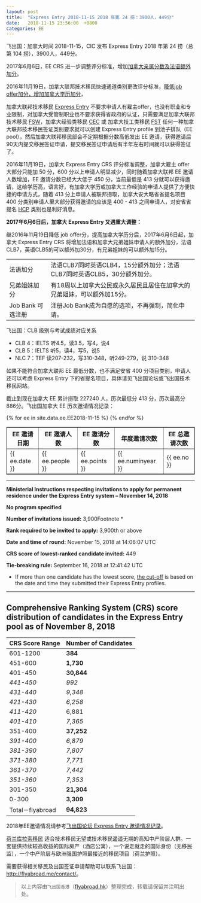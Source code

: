 ```yaml
---
layout: post
title:  "Express Entry 2018-11-15 2018 年第 24 捞：3900人，449分"
date:   2018-11-15 23:56:00  +0800
categories: EE
---
```


飞出国：加拿大时间 2018-11-15，CIC 发布 Express Entry 2018 年第 24 捞（总第 104 捞），3900人，449分。

2017年6月6日，EE CRS 进一步调整评分标准，增加[加拿大亲属分数及法语额外加分](http://www.flyabroadnews.com/express-entry-comprehensive-ranking-system-crs-2017-flyabroad/)。

2016年11月19日，加拿大联邦技术移民快速通道类别更改评分标准，[降低job offer加分，增加加拿大学历加分](http://bbs.fcgvisa.com/t/significant-changes-to-comprehensive-ranking-system-crs-for-express-entry-immigration-system/19886)，

加拿大联邦技术移民 [Express Entry] 不要求申请人有雇主offer，也没有职业和专业限制，对加拿大受管制职业也不要求获得省政府的认证，只需要满足加拿大联邦技术移民 [FSW]，加拿大经验类移民 [CEC] 或 加拿大技工类移民 [FST] 任何一种加拿大联邦技术移民签证类别要求就可以创建 Express Entry profile 到池子排队（EE pool），然后加拿大联邦移民部会不定期根据分数高低发出 EE 邀请，获得邀请后90天内提交移民签证申请，提交移民签证申请后有半年左右时间就可以获得签证了。

2016年11月19日，加拿大 Express Entry CRS 评分标准调整，加拿大雇主 offer 大部分只能加 50 分，600 分以上申请人明显减少，同时随着加拿大联邦 EE 邀请人数增加，EE 邀请分数已经大大低于 450 分，当前最低是 413 分就可以获得邀请，这给学历高，语言好，有加拿大学历或加拿大工作经验的申请人提供了方便快捷的申请方式，随着 413 分上申请人被联邦捞取，加拿大安大略省省提名项目 400 分类别申请人里大部分获得邀请的应该是 400 - 413 之间申请人，对安省省提名 [HCP] 类别也是利好消息。

**2017年6月6日后，加拿大 Express Entry 又遇重大调整：**

继2016年11月19日降低 job offer分，提高加拿大学历分后，2017年6月6日起，加拿大 Express Entry CRS 将增加法语和加拿大兄弟姐妹申请人的额外加分，法语CLB7，英语CLB5的可以额外加30分，有兄弟姐妹的可以额外加15分。

<table class="table table-bordered table-hover table-condensed">
<tbody><tr>
<td>法语加分</td>
<td>法语CLB7同时英语CLB4，15分额外加分；法语CLB7同时英语CLB5，30分额外加分。</td>
</tr>
<tr>
<td>兄弟姐妹加分</td>
<td>有18周以上加拿大公民或永久居民且居住在加拿大的兄弟姐妹，可以额外加15分。</td>
</tr>
<tr>
<td>Job Bank 可选注册</td>
<td>注册Job Bank成为自愿的选项，不再强制，简化申请。</td>
</tr>
</tbody></table>

飞出国：CLB 级别与考试成绩对应关系

- CLB 4：IELTS 听4.5，读3.5，写4，说4
- CLB 5：IELTS 听5，读4，写5，说5
- NLC 7：TEF 读207-232，写310-348，听249-279，说 310-348

如果不能符合加拿大联邦 EE 最低分数，也不满足安省 400 分项目类别，申请人还可以考虑 Express Entry 下的省提名项目，具体请见飞出国论坛或飞出国技术移民网站。

截止到现在加拿大 EE 累计捞取 227240 人，历次最低分 413 分，历次最高分 886分。飞出国加拿大 EE 历次邀请情况记录：

<table border = "1" cellpadding="1" cellspacing="0">
  <tr>
    <th>EE 邀请日期</th>
    <th>EE 邀请人数</th>
    <th>EE 邀请分数</th>
    <th>年度邀请次数</th>
    <th>EE 总邀请次数</th>
  </tr>
{% for ee in site.data.ee.EE2018-11-15 %}
<tr>
<td> {{ ee.date }} </td>
<td> {{ ee.people }} </td>
<td> {{ ee.points }} </td>
<td> {{ ee.numinyear }} </td>
<td> {{ ee.no }} </td>
</tr>
{% endfor %}
</table>

------

**Ministerial Instructions respecting invitations to apply for permanent residence under the Express Entry system – November 14, 2018**

**No program specified**

**Number of invitations issued:** 3,900Footnote \*

**Rank required to be invited to apply:** 3,900th or above

**Date and time of round:** November 15, 2018 at 14:06:07 UTC

**CRS score of lowest-ranked candidate invited:** 449

**Tie-breaking rule:** September 16, 2018 at 12:41:42 UTC

- If more than one candidate has the lowest score, [the cut-off](http://www.cic.gc.ca/english/helpcentre/answer.asp?qnum=1318&top=29#CRS) is based on the date and time they submitted their Express Entry profiles.

---

## Comprehensive Ranking System (CRS) score distribution of candidates in the Express Entry pool as of November 8, 2018

|CRS Score Range|Number of Candidates|
| --- | --- |
|601-1200|**384**|
|451-600|**1,730**|
|401-450|**30,844**|
|*441-450*|*992*|
|*431-440*|*9,348*|
|*421-430*|*6,258*|
|*411-420*|6,881|
|*401-410*|*7,365*|
|351-400|**37,252**|
|*391-400*|*6,879*|
|*381-390*|*7,807*|
|*371-380*|*7,771*|
|*361-370*|*7,442*|
|*351-360*|*7,353*|
|301-350|**21,304**|
|0-300|**3,309**|
|Total－flyabroad|**94,823**|

2018年EE邀请情况请参考<a href="http://bbs.fcgvisa.com/t/topic/26065" target="_blank">飞出国论坛 Express Entry 邀请情况记录</a>。

[荷兰库拉索移民](http://www.flyabroad.hk/curacao) 适合技术移民无望或技术移民遥遥无期的高知中产阶层人群。一套提供持续较高收益的国际房产（酒店公寓），一个说走就走的国际身份（无移民监），一个中产阶层与欧洲强国护照最接近的移民项目（荷兰护照）。

需要获得相关移民及出国签证申请帮助可以联系飞出国： <a href="http://flyabroad.me/contact" target="_blank">http://flyabroad.me/contact/</a>。

> 以上内容由`飞出国香港`（<a href="http://flyabroad.hk/" target="_blank">flyabroad.hk</a>）整理完成，转载请保留并注明出处。

[Express Entry]: http://flyabroad.io/ca/ee
[FSW]: http://flyabroad.io/ca/ee/fsw
[CEC]: http://flyabroad.io/ca/ee/cec
[FST]: http://flyabroad.io/ca/ee/fst
[Human Capital Category]: http://bbs.fcgvisa.com/t/oinp-human-capital/12184
[HCP]: http://bbs.fcgvisa.com/t/oinp-human-capital/12184